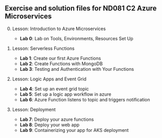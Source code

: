 ## Exercise and solution files for ND081 C2 Azure Microservices

0. Lesson: Introduction to Azure Microservices
    - **Lab 0**: Lab on Tools, Environments, Resources Set Up


2. Lesson: Serverless Functions
    - **Lab 1**: Create our first Azure Functions
    - **Lab 2**: Create Functions with MongoDB
    - **Lab 3**: Testing and Authentication with Your Functions


3. Lesson: Logic Apps and Event Grid
    - **Lab 4**: Set up an event grid topic
    - **Lab 5**: Set up a logic app workflow in azure
    - **Lab 6**: Azure Function listens to topic and triggers notification


4. Lesson: Deployment
    - **Lab 7**: Deploy your azure functions
    - **Lab 8**: Deploy your web app
    - **Lab 9**: Containerizing your app for AKS deployment
    
    
    
    
   